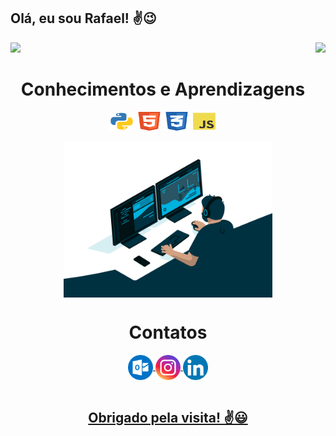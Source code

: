 ## Olá, eu sou Rafael! ✌️😉
<div>
   <img  height="150px" src="https://github-readme-stats.vercel.app/api?username=rafael-oliveira-developer&rank_icon=github&show_icons=true&bg_color=00000000&">
  <img align="right" height="150px" src="https://github-readme-stats.vercel.app/api/top-langs/?username=rafael-oliveira-developer&layout=compact&langs_count=6&bg_color=00000000"/>
</div>
<div  align="center"> 
  <div style="display: inline_block">    
    <h1 align="center">Conhecimentos e Aprendizagens </h1>
   <img align="center" height="30" width="40" alt="python-icon"  src="Python.svg">
   <img align="center" height="30" width="40" alt="html-icon"  src="HTML.svg">
   <img align="center" height="30" width="40" alt="CSS-icon"  src="CSS.svg">
   <img align="center" height="30" width="40" alt="JS-icon"  src="JavaScript.svg">
   </div>
   <br>
   <img align="center" height="250" alt="coding-time" src="code.gif">
   <br>
   <div  align="center"> 
  <div style="display: inline_block">    
    <h1 align="center">Contatos</h1>
   <a href = "mailto: rafaeloliveira_developer@outlook.com">
   <img align="center" height="40" width="40" alt="outlook-icon"  src="outlook.svg">
   <a href = "https://www.instagram.com/rafael_developer_oficial/">   
   <img align="center" height="40" width="40" alt="instagram-icon"  src="instagram.svg">
   <a href = "https://www.linkedin.com/in/developer-rafael-oliveira/">   
   <img align="center" height="40" width="40" alt="CSS-icon"  src="linkedin.svg">
   </div>
   <br>
   <h2>Obrigado pela visita! ✌️😃</h2>
 

